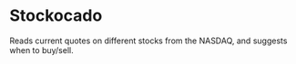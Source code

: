 # Stockocado

Reads current quotes on different stocks from the NASDAQ, and suggests when to buy/sell.
